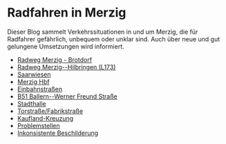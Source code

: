 # Radfahren in Merzig

Dieser Blog sammelt Verkehrssituationen in und um Merzig, die für Radfahrer gefährlich, unbequem oder unklar sind.
Auch über neue und gut gelungene Umsetzungen wird informiert.

- [Radweg Merzig - Brotdorf](radweg_mzg-bd.md)
- [Radweg Merzig--Hilbringen (L173)](radweg_mzg-hilbringen-l173.md)
- [Saarwiesen](saarwiesen.md)
- [Merzig Hbf](bahnhof.md)
- [Einbahnstraßen](einbahnstrassen.md)
- [B51 Ballern--Werner Freund Straße](b51-ballern-wfs.md)
- [Stadthalle](Stadthalle-Saar.md)
- [Torstraße/Fabrikstraße](abzweig-torstr-fabrikstr.md)
- [Kaufland-Kreuzung](kaufland-kreuzung.md)
- [Problemstellen](problemstellen.md)
- [Inkonsistente Beschilderung](inkonsistente-beschilderung.md)


